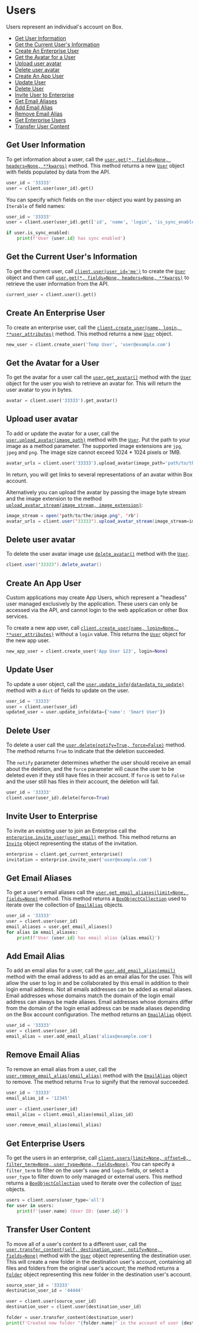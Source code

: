 Users
=====

Users represent an individual's account on Box.

<!-- START doctoc generated TOC please keep comment here to allow auto update -->
<!-- DON'T EDIT THIS SECTION, INSTEAD RE-RUN doctoc TO UPDATE -->

- [Get User Information](#get-user-information)
- [Get the Current User's Information](#get-the-current-users-information)
- [Create An Enterprise User](#create-an-enterprise-user)
- [Get the Avatar for a User](#get-the-avatar-for-a-user)
- [Upload user avatar](#upload-user-avatar)
- [Delete user avatar](#delete-user-avatar)
- [Create An App User](#create-an-app-user)
- [Update User](#update-user)
- [Delete User](#delete-user)
- [Invite User to Enterprise](#invite-user-to-enterprise)
- [Get Email Aliases](#get-email-aliases)
- [Add Email Alias](#add-email-alias)
- [Remove Email Alias](#remove-email-alias)
- [Get Enterprise Users](#get-enterprise-users)
- [Transfer User Content](#transfer-user-content)

<!-- END doctoc generated TOC please keep comment here to allow auto update -->

Get User Information
--------------------

To get information about a user, call the [`user.get(*, fields=None, headers=None, **kwargs)`][object_get] method.
This method returns a new [`User`][user_class] object with fields populated by data from the API.

<!-- sample get_users_id -->
```python
user_id = '33333'
user = client.user(user_id).get()
```

You can specify which fields on the `User` object you want by passing an `Iterable` of field names:

```python
user_id = '33333'
user = client.user(user_id).get(['id', 'name', 'login', 'is_sync_enabled'])

if user.is_sync_enabled:
    print(f'User {user.id} has sync enabled')
```

[object_get]: https://box-python-sdk.readthedocs.io/en/latest/boxsdk.object.html#boxsdk.object.base_object.BaseObject.get
[user_class]: https://box-python-sdk.readthedocs.io/en/latest/boxsdk.object.html#boxsdk.object.user.User

Get the Current User's Information
----------------------------------

To get the current user, call [`client.user(user_id='me')`][user_init] to create the [`User`][user_class] object and
then call [`user.get(*, fields=None, headers=None, **kwargs)`][object_get] to retrieve the user information from the API.

<!-- sample get_users_me -->
```python
current_user = client.user().get()
```

[user_init]: https://box-python-sdk.readthedocs.io/en/latest/boxsdk.client.html#boxsdk.client.client.Client.user

Create An Enterprise User
-------------------------

To create an enterprise user, call the [`client.create_user(name, login, **user_attributes)`][create_user] method.
This method returns a new [`User`][user_class] object.

<!-- sample post_users -->
```python
new_user = client.create_user('Temp User', 'user@example.com')
```

[create_user]: https://box-python-sdk.readthedocs.io/en/latest/boxsdk.client.html#boxsdk.client.client.Client.create_user

Get the Avatar for a User
-------------------------

To get the avatar for a user call the [`user.get_avatar()`][get_avatar] method with the [`User`][user_class] 
object for the user you wish to retrieve an avatar for. This will return the user avatar to you in bytes.

<!-- sample get_users_id_avatar -->
```python
avatar = client.user('33333').get_avatar()
```

[get_avatar]: https://box-python-sdk.readthedocs.io/en/latest/boxsdk.user.html#boxsdk.user.User.get_avatar

## Upload user avatar

To add or update the avatar for a user, call the [`user.upload_avatar(image_path)`][upload-avatar] method with the [`User`][user_class].
Put the path to your image as a method parameter. The supported image extensions are `jpg`, `jpeg` and `png`. 
The image size cannot exceed 1024 * 1024 pixels or 1MB.

<!-- sample post_users_id_avatar -->
```python
avatar_urls = client.user('33333').upload_avatar(image_path='path/to/the/image.png')
```
In return, you will get links to several representations of an avatar within Box account.

Alternatively you can upload the avatar by passing the image byte stream and the image extension to
the method [`upload_avatar_stream(image_stream, image_extension)`][upload-avatar-stream]:

```java
image_stream = open('path/to/the/image.png', 'rb')
avatar_urls = client.user('33333').upload_avatar_stream(image_stream=image_stream, image_extension='png')
```

[upload-avatar]: https://box-python-sdk.readthedocs.io/en/latest/boxsdk.object.html#boxsdk.user.User.upload_avatar
[upload-avatar-stream]: https://box-python-sdk.readthedocs.io/en/latest/boxsdk.object.html#boxsdk.user.User.upload_avatar_stream


## Delete user avatar

To delete the user avatar image use [`delete_avatar()`][delete-avatar] method with the [`User`][user_class].

<!-- sample delete_users_id_avatar -->
```java
client.user('33333').delete_avatar()
```

[delete-avatar]: https://box-python-sdk.readthedocs.io/en/latest/boxsdk.object.html#boxsdk.user.User.delete_avatar

Create An App User
------------------

Custom applications may create App Users, which represent a "headless" user managed exclusively by the application.
These users can only be accessed via the API, and cannot login to the web application or other Box services.

To create a new app user, call [`client.create_user(name, login=None, **user_attributes)`][create_user] without a
`login` value.  This returns the [`User`][user_class] object for the new app user.

<!-- sample post_users_app -->
```python
new_app_user = client.create_user('App User 123', login=None)
```

Update User
-----------

To update a user object, call the [`user.update_info(data=data_to_update)`][update_info] method with a `dict` of fields to update
on the user.

<!-- sample put_users_id -->
```python
user_id = '33333'
user = client.user(user_id)
updated_user = user.update_info(data={'name': 'Smart User'})
```

[update_info]: https://box-python-sdk.readthedocs.io/en/latest/boxsdk.object.html#boxsdk.object.base_object.BaseObject.update_info

Delete User
-----------

To delete a user call the [`user.delete(notify=True, force=False)`][delete] method.  The method returns `True` to
indicate that the deletion succeeded.

The `notify` parameter determines whether the user should receive an email about the deletion,
and the `force` parameter will cause the user to be deleted even if they still have files in their account.  If `force`
is set to `False` and the user still has files in their account, the deletion will fail.

<!-- sample delete_users_id -->
```python
user_id = '33333'
client.user(user_id).delete(force=True)
```

[delete]: https://box-python-sdk.readthedocs.io/en/latest/boxsdk.object.html#boxsdk.object.user.User.delete

Invite User to Enterprise
-------------------------

To invite an existing user to join an Enterprise call the [`enterprise.invite_user(user_email)`][invite_user] method.  This
method returns an [`Invite`][invite_class] object representing the status of the invitation.

<!-- sample post_invites -->
```python
enterprise = client.get_current_enterprise()
invitation = enterprise.invite_user('user@example.com')
```

[invite_user]: https://box-python-sdk.readthedocs.io/en/latest/boxsdk.object.html#boxsdk.object.enterprise.Enterprise.invite_user
[invite_class]: https://box-python-sdk.readthedocs.io/en/latest/boxsdk.object.html#boxsdk.object.invite.Invite

Get Email Aliases
-----------------

To get a user's email aliases call the [`user.get_email_aliases(limit=None, fields=None)`][get_email_aliases] method.
This method returns a [`BoxObjectCollection`][box_object_collection] used to iterate over the collection of
[`EmailAlias`][email_alias_class] objects.

<!-- sample get_users_id_email_aliases -->
```python
user_id = '33333'
user = client.user(user_id)
email_aliases = user.get_email_aliases()
for alias in email_aliases:
    print(f'User {user.id} has email alias {alias.email}')
```

[get_email_aliases]: https://box-python-sdk.readthedocs.io/en/latest/boxsdk.object.html#boxsdk.object.user.User.get_email_aliases
[box_object_collection]: https://box-python-sdk.readthedocs.io/en/latest/boxsdk.pagination.box_object_collection.BoxObjectCollection
[email_alias_class]: https://box-python-sdk.readthedocs.io/en/latest/boxsdk.object.html#boxsdk.object.email_alias.EmailAlias

Add Email Alias
---------------

To add an email alias for a user, call the [`user.add_email_alias(email)`][add_email_alias] method with the email
address to add as an email alias for the user.  This will allow the user to log in and be collaborated by this email
in addition to their login email address. Not all emails addresses can be added as email aliases. Email addresses whose domains match the domain of the login email address can always be made aliases. Email addresses whose domains differ from the domain of the login email address can be made aliases depending on the Box account configuration. The method returns an [`EmailAlias`][email_alias_class] object. 

<!-- sample post_users_id_email_aliases -->
```python
user_id = '33333'
user = client.user(user_id)
email_alias = user.add_email_alias('alias@example.com')
```

[add_email_alias]: https://box-python-sdk.readthedocs.io/en/latest/boxsdk.object.html#boxsdk.object.user.User.add_email_alias

Remove Email Alias
------------------

To remove an email alias from a user, call the [`user.remove_email_alias(email_alias)`][remove_email_alias] method with
the [`EmailAlias`][email_alias_class] object to remove.  The method returns `True` to signify that the removal succeeded.

<!-- sample delete_users_id_email_aliases_id -->
```python
user_id = '33333'
email_alias_id = '12345'

user = client.user(user_id)
email_alias = client.email_alias(email_alias_id)

user.remove_email_alias(email_alias)
```

[remove_email_alias]: https://box-python-sdk.readthedocs.io/en/latest/boxsdk.object.html#boxsdk.object.user.User.remove_email_alias

Get Enterprise Users
--------------------

To get the users in an enterprise, call
[`client.users(limit=None, offset=0, filter_term=None, user_type=None, fields=None)`][get_users].  You can specify
a `filter_term` to filter on the user's `name` and `login` fields, or select a `user_type` to filter down to only
managed or external users.  This method returns a [`BoxObjectCollection`][box_object_collection] used to iterate over
the collection of [`User`][user_class] objects.

<!-- sample get_users -->
```python
users = client.users(user_type='all')
for user in users:
    print(f'{user.name} (User ID: {user.id})')
```

[get_users]: https://box-python-sdk.readthedocs.io/en/latest/boxsdk.client.html#boxsdk.client.client.Client.users

Transfer User Content
---------------------

To move all of a user's content to a different user, call the
[`user.transfer_content(self, destination_user, notify=None, fields=None)`][transfer_content] method with the
[`User`][user_class] object representing the destination user.  This will create a new folder in the destination user's
account, containing all files and folders from the original user's account; the method returns a
[`Folder`][folder_class] object representing this new folder in the destination user's account.

<!-- sample put_users_id_folders_0 -->
```python
source_user_id = '33333'
destination_user_id = '44444'

user = client.user(source_user_id)
destination_user = client.user(destination_user_id)

folder = user.transfer_content(destination_user)
print(f'Created new folder "{folder.name}" in the account of user {destination_user.id}')
```

[transfer_content]: https://box-python-sdk.readthedocs.io/en/latest/boxsdk.object.html#boxsdk.object.user.User.transfer_content
[folder_class]: https://box-python-sdk.readthedocs.io/en/latest/boxsdk.object.html#boxsdk.object.folder.Folder
